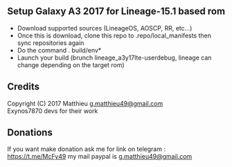 ## Setup Galaxy A3 2017 for Lineage-15.1 based rom

* Download supported sources (LineageOS, AOSCP, RR, etc...)
* Once this is download, clone this repo to .repo/local_manifests then sync repositories again
* Do the command . build/env*
* Launch your build (brunch lineage_a3y17lte-userdebug, lineage can change depending on the target rom)

## Credits

Copyright (C) 2017 Matthieu <g.matthieu49@gmail.com><br>
Exynos7870 devs for their work

## Donations

If you want make donation ask me for link on telegram :
https://t.me/McFy49
my mail paypal is g.matthieu49@gmail.com
